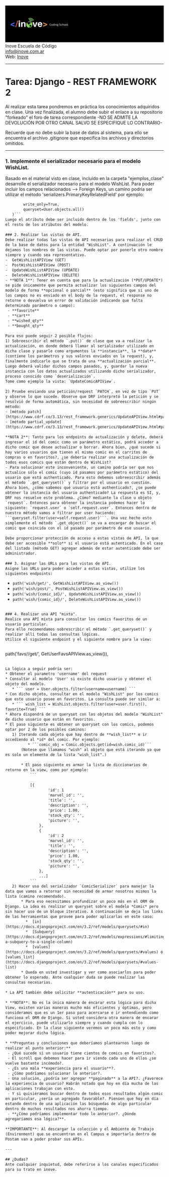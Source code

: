 ![Inove banner](/inove.jpg)
Inove Escuela de Código\
info@inove.com.ar\
Web: [Inove](http://inove.com.ar)

---
# Tarea: Django - REST FRAMEWORK 2

Al realizar esta tarea pondremos en práctica los conocimientos adquiridos en clase.
Una vez finalizada, el alumno debe subir el enlace a su repositorio "forkeado" el foro de tarea correspondiente -NO SE ADMITE LA DEVOLUCIÓN POR OTRO CANAL SALVO SE ESPECIFIQUE LO CONTRARIO- 

Recuerde que no debe subir la base de datos al sistema, para ello se encuentra el archivo .gitignore que especifica los archivos y directorios omitidos.

---

### 1. Implemente el serializador necesario para el modelo WishList.
Basado en el material visto en clase, incluido en la carpeta "ejemplos_clase" desarrolle el serializador necesario para el modelo WishList.
Para poder incluir los campos relacionados --> Foreign Keys, un camino podría ser utilizar el método 'serializers.PrimaryKeyRelatedField' por ejemplo:
  ```user = serializers.PrimaryKeyRelatedField(
          write_only=True,
          queryset=User.objects.all()
     )```
Luego el atributo debe ser incluido dentro de los 'fields', junto con el resto de los atributos del modelo.

### 2. Realizar las vistas de API.
Debe realizar todas las vistas de API necesarias para realizar el CRUD de la base de datos para la entidad "WishList". A continuación le dejamos los nombres de las vistas. Puede optar por ponerle otro nombre siempre y cuando sea representativo.
  -  GetWishListAPIView (GET)
  -  PostWishListAPIView (POST)
  -  UpdateWishListAPIView (UPDATE)
  -  DeleteWishListAPIView (DELETE)
 - **NOTA 1**: Tener en cuenta que para la actualización (*PUT/UPDATE*) se pide únicamente que permita actualizar los siguientes campos del modelo de forma **opcional o parcial** (esto significa que si uno de los campos no es enviado en el body de la request, el response no retorne o devuelva un error de validación indicando que falta determinado parámetro o campo):
   - **favorite**
   - **cart**
   - **wished_qty**
   - **bought_qty**

 Para eso puede seguir 2 posible flujos:
 1) Sobreescribir el método `.put()` de clase que va a realizar la actualización, en donde deberá llamar al serializador utilizado en dicha clase y pasarle como argumentos la **instancia**, la **data** (contiene los parámetros y sus valores enviados en la request), y, finalmente indicarle que se trata de una **actualización parcial**. Luego deberá validar dichos campos pasados, y, guardar la nueva instancia con los datos actualizados utilizando dicho serializador, proceso conocido como `deserialización`.
 Tome como ejemplo la vista: `UpdateComicAPIView`.

 2) Pruebe enviando una petición/request `PATCH`, en vez de tipo `PUT` y observe lo que sucede. Observe que DRF interpretó la petición y se resolvió de forma automática, sin necesidad de sobreescribir ningún método:
 - [método patch](https://www.cdrf.co/3.13/rest_framework.generics/UpdateAPIView.html#patch).
 - [método partial_update](https://www.cdrf.co/3.13/rest_framework.generics/UpdateAPIView.html#partial_update).

**NOTA 2**: Tanto para los endpoints de actualización y delete, deberá ingresar el id del comic como un parámetro estático, podrá acceder a dicho comic que desee actualizar o borrar. Ahora bien, ¿qué sucede si hay varios usuarios que tienen el mismo comic en el carritos de compras o en favoritos?, ¿se debería realizar una actualización de todos esos comics que están dentro de WishList?
  - Para solucionar este inconveniente, un camino podría ser que nos actualice sólo el comic (cuyo id pasamos por parámetro estático) del usuario que está authenticado. Para esto debemos sobreescribir además el método `.get_queryset()` y filtrar por el usuario en cuestión. Ahora bien, ¿cómo sabemos qué usuario está authenticado?, ¿se puede obtener la instancia del usuario authenticado? La respuesta es SI, y, DRF nos resuelve este problema. ¿Cómo? mediante la clase u objeto `request`. Entonces para obtener la instancia podemos hacer lo siguiente: `request.user` o `self.request.user`. Entonces dentro de nuestro método vamos a filtrar por user haciendo:
  ```queryset.filter(user=self.request.user)```. Una vez hecho esto simplemente el método `.get_object()` se va a encargar de buscar el comic que coincida con el id pasado por parámetro de ese usuario.

Debe proporcionar protección de acceso a estas vistas de API, la que debe ser accesible **solo** si el usuario está autenticado. En el caso del listado (método GET) agregar además de estar autenticado debe ser administrador.

### 3. Asignar las URLs para las vistas de API.
Asigne las URLs para poder acceder a estas vistas, utilize los siguientes endpoints:
```
- `path('wish/get/', GetWishListAPIView.as_view())`
- `path('wish/post/', PostWishListAPIView.as_view())`
- `path('wish/{comic_id}/', UpdateWishListAPIView.as_view())`
- `path('wish/{comic_id}/', DeleteWishListAPIView.as_view())`
```

### 4. Realizar una API "mixta".
Realice una API mixta para consultar los comics favoritos de un usuario particular.
Para ello recomendamos sobrescribir el método `.get_queryset()` y realizar allí todas las consultas lógicas.
Utilice el siguiente endpoint y el siguiente nombre para la view:
    
 ``` 
 path('favs/<username>/get/', GetUserFavsAPIView.as_view()), 
 ```

La lógica a seguir podría ser:
* Obtener el parametro 'username' del request
* Consultar al modelo 'User' si existe dicho usuario y obtener el objeto del modelo.
    * ``` user = User.objects.filter(username=username) ```
* Con dicho objeto, consultar en el modelo "WishList" por los comics que este usuario posee en favoritos. La consulta puede ser similar a:
    * ``` wish_list = WishList.objects.filter(user=user.first(), favorite=True) ```
* Ahora dispondrá de un queryset con los objetos del modelo "WishList" de dicho usuario que están en favoritos.
* El paso siguiente es obtener un queryset con los comics, podemos optar por 2 de los posibles caminos:
    1) Iterando cada objeto que hay dentro de **wish_list** e ir accediendo al *id* del comic. Por ejemplo:
           * ```comic_obj = Comic.objects.get(id=wish.comic_id)```
        (Notese que llamamos "wish" al objeto que está iterando ya que es solo un elemento de la lista "wish_list".) 

        * El paso siguiente es armar la lista de diccionarios de retorno en la view, como por ejemplo:
            ``` 
            
            [{
                    'id': 1
                    'marvel_id': '',
                    'title': '',
                    'description': '',
                    'price': 1.00,
                    'stock_qty': '',
                    'picture': '',
                },
                {
                    'id': 2
                    'marvel_id': '',
                    'title': '',
                    'description': '',
                    'price': 1.00,
                    'stock_qty': '',
                    'picture': '',
                },
                ...] 
            ```
    2) Hacer uso del serializador `ComicSerializer` para manejar la data que vamos a retornar sin necesidad de armar nosotros mismos la lista (camino recomendado).
        * Para eso necesitamos profundizar un poco más en el ORM de Django. La idea es realizar un queryset sobre el modelo *Comic* pero sin hacer uso de un bloque iterativo. A continuación se deja los links de las herramientas que provee para poder aplicarlas en este caso:
          *  [in](https://docs.djangoproject.com/en/3.2/ref/models/querysets/#in)
          *  [Subquery](https://docs.djangoproject.com/en/3.2/ref/models/expressions/#limiting-a-subquery-to-a-single-column)
          *  [values](https://docs.djangoproject.com/en/3.2/ref/models/querysets/#values) ó [values_list](https://docs.djangoproject.com/en/3.2/ref/models/querysets/#values-list)
        * Queda en usted investigar y ver como asociarlos para poder obtener lo esperado. Ante cualquier duda se puede realizar las consultas necesarias.

* La API también debe solicitar **autenticación** para su uso.

* **NOTA**: No es la única manera de encarar esta lógica para dicha View, existen varias maneras mucho más eficientes y óptimas, pero consideramos que es un 1er paso para acercarse e ir entendiendo como funciona el ORM de Django. Si usted considera otra manera de encarar el ejercicio, puede utilizarlo siempre y cuando cumpla con lo especificado. En la clase siguiente veremos un poco más esto y como poder mejorar dicha lógica.

* **Preguntas y conclusiones que deberíamos plantearnos luego de realizar el punto anterior:**
  - ¿Qué sucede si un usuario tiene cientos de comics en favoritos?.
  - El scroll que debemos hacer para ir viendo cada uno de ellos ¿se vuelve bastante incómodo?.
  - ¿Es una mala **experiencia para el usuario**?.
  - ¿Cómo podríamos solucionar lo anterior?.
  - Una solución, ¿podría ser agregar **paginado** a la API?. ¿Favorece la experiencia de usuario? Habrán notado que hoy en día mucha de las aplicaciones trabajan con esto.
  - Y si quisiéramos buscar dentro de todos esos resultados algún comic en particular, ¿sería un agregado favorable?. Piensen que hoy en día estando dentro de una aplicación las búsquedas de algo particular dentro de muchos resultados nos ahorra tiempo.
  - **¿Cómo podríamos implementar todo lo anterior?. ¿Dónde agregaríamos esa lógica?**.

**IMPORTANTE**: Al descargar la colección y el Ambiente de Trabajo (Environment) que se encuentran en el Campus e importarla dentro de Postam van a poder probar sus APIs.

---

## ¿Dudas?
Ante cualquier inquietud, debe referirse a los canales especificados para su trato en inove.